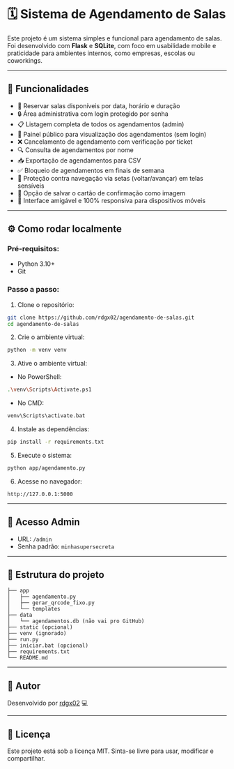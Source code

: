 # 🗓️ Sistema de Agendamento de Salas

Este projeto é um sistema simples e funcional para agendamento de salas. Foi desenvolvido com **Flask** e **SQLite**, com foco em usabilidade mobile e praticidade para ambientes internos, como empresas, escolas ou coworkings.

---

## 🚀 Funcionalidades

- 📅 Reservar salas disponíveis por data, horário e duração  
- 🔒 Área administrativa com login protegido por senha  
- 📋 Listagem completa de todos os agendamentos (admin)  
- 👀 Painel público para visualização dos agendamentos (sem login)  
- ❌ Cancelamento de agendamento com verificação por ticket  
- 🔍 Consulta de agendamentos por nome  
- 📥 Exportação de agendamentos para CSV  
- ✅ Bloqueio de agendamentos em finais de semana  
- 🔐 Proteção contra navegação via setas (voltar/avançar) em telas sensíveis  
- 💾 Opção de salvar o cartão de confirmação como imagem  
- 📱 Interface amigável e 100% responsiva para dispositivos móveis  

---

## ⚙️ Como rodar localmente

### Pré-requisitos:
- Python 3.10+
- Git

### Passo a passo:

1. Clone o repositório:
```bash
git clone https://github.com/rdgx02/agendamento-de-salas.git
cd agendamento-de-salas

```

2. Crie o ambiente virtual:
```bash
python -m venv venv
```

3. Ative o ambiente virtual:
- No PowerShell:
```bash
.\venv\Scripts\Activate.ps1
```
- No CMD:
```bash
venv\Scripts\activate.bat
```

4. Instale as dependências:
```bash
pip install -r requirements.txt
```

5. Execute o sistema:
```bash
python app/agendamento.py
```

6. Acesse no navegador:
```
http://127.0.0.1:5000
```

---

## 🔐 Acesso Admin

- URL: `/admin`
- Senha padrão: `minhasupersecreta`

---

## 📁 Estrutura do projeto
```
├── app
│   ├── agendamento.py
│   ├── gerar_qrcode_fixo.py
│   └── templates
├── data
│   └── agendamentos.db (não vai pro GitHub)
├── static (opcional)
├── venv (ignorado)
├── run.py
├── iniciar.bat (opcional)
├── requirements.txt
└── README.md
```

---

## 👤 Autor

Desenvolvido por [rdgx02](https://github.com/rdgx02) 💻

---

## 📌 Licença

Este projeto está sob a licença MIT. Sinta-se livre para usar, modificar e compartilhar.

